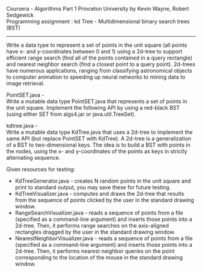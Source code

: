 Coursera  - Algorithms Part 1 Princeton University by Kevin Wayne, Robert Sedgewick  
Programming assignment : kd Tree - Multidimensional binary search trees (BST)
    
---

Write a data type to represent a set of points in the unit square (all points have x- and y-coordinates between 0 and 1) using a 2d-tree to support efficient range search (find all of the points contained in a query rectangle) and nearest neighbor search (find a closest point to a query point). 2d-trees have numerous applications, ranging from classifying astronomical objects to computer animation to speeding up neural networks to mining data to image retrieval.

PointSET.java -  
    Write a mutable data type PointSET.java that represents a set of points in the unit square. Implement the following API by using a red-black BST (using either SET from algs4.jar or java.util.TreeSet).

kdtree.java -  
    Write a mutable data type KdTree.java that uses a 2d-tree to implement the same API (but replace PointSET with KdTree). A 2d-tree is a generalization of a BST to two-dimensional keys. The idea is to build a BST with points in the nodes, using the x- and y-coordinates of the points as keys in strictly alternating sequence.

Given resources for testing:
* KdTreeGenerator.java - creates N random points in the unit square and print to standard output, you may save these for future testing.
* KdTreeVisualizer.java - computes and draws the 2d-tree that results from the sequence of points clicked by the user in the standard drawing window.
* RangeSearchVisualizer.java - reads a sequence of points from a file (specified as a command-line argument) and inserts those points into a 2d-tree. Then, it performs range searches on the axis-aligned rectangles dragged by the user in the standard drawing window.
* NearestNeighborVisualizer.java - reads a sequence of points from a file (specified as a command-line argument) and inserts those points into a 2d-tree. Then, it performs nearest neighbor queries on the point corresponding to the location of the mouse in the standard drawing window.
